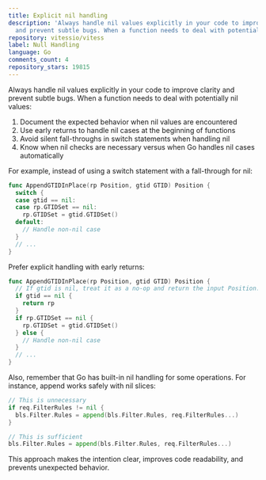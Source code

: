 ```yaml
---
title: Explicit nil handling
description: 'Always handle nil values explicitly in your code to improve clarity
  and prevent subtle bugs. When a function needs to deal with potentially nil values:'
repository: vitessio/vitess
label: Null Handling
language: Go
comments_count: 4
repository_stars: 19815
---
```


Always handle nil values explicitly in your code to improve clarity and prevent subtle bugs. When a function needs to deal with potentially nil values:

1. Document the expected behavior when nil values are encountered
2. Use early returns to handle nil cases at the beginning of functions
3. Avoid silent fall-throughs in switch statements when handling nil
4. Know when nil checks are necessary versus when Go handles nil cases automatically

For example, instead of using a switch statement with a fall-through for nil:

```go
func AppendGTIDInPlace(rp Position, gtid GTID) Position {
  switch {
  case gtid == nil:
  case rp.GTIDSet == nil:
    rp.GTIDSet = gtid.GTIDSet()
  default:
    // Handle non-nil case
  }
  // ...
}
```

Prefer explicit handling with early returns:

```go
func AppendGTIDInPlace(rp Position, gtid GTID) Position {
  // If gtid is nil, treat it as a no-op and return the input Position.
  if gtid == nil {
    return rp
  }
  if rp.GTIDSet == nil {
    rp.GTIDSet = gtid.GTIDSet()
  } else {
    // Handle non-nil case
  }
  // ...
}
```

Also, remember that Go has built-in nil handling for some operations. For instance, append works safely with nil slices:

```go
// This is unnecessary
if req.FilterRules != nil {
  bls.Filter.Rules = append(bls.Filter.Rules, req.FilterRules...)
}

// This is sufficient
bls.Filter.Rules = append(bls.Filter.Rules, req.FilterRules...)
```

This approach makes the intention clear, improves code readability, and prevents unexpected behavior.